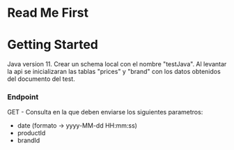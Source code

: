 # Read Me First

# Getting Started
Java version 11.
Crear un schema local con el nombre "testJava". 
Al levantar la api se inicializaran las tablas "prices" y "brand" con los datos obtenidos del documento del test.

### Endpoint
GET - Consulta en la que deben enviarse los siguientes parametros:
- date (formato -> yyyy-MM-dd HH:mm:ss)
- productId 
- brandId


